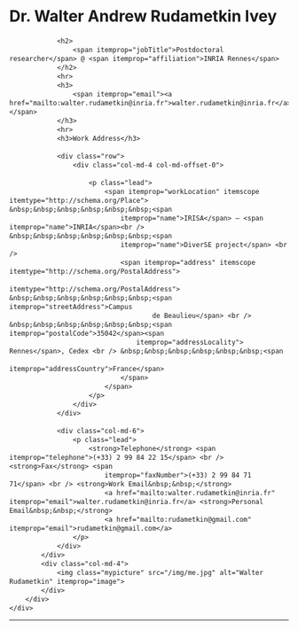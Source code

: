<!-- # Dr. Walter Andrew Rudametkin Ivey   -->
<div class="container">
    <div itemscope itemtype="http://schema.org/Person">
        <div class="row">
            <div class="col-md-8">
                <h1>
                    <span itemprop="honorificPrefix">Dr.</span> <span itemprop="name">Walter <span itemprop="additionalName">Andrew</span> Rudametkin <span
                        itemprop="additionalName">Ivey</span>
                    </span>
                </h1>

                <h2>
                    <span itemprop="jobTitle">Postdoctoral researcher</span> @ <span itemprop="affiliation">INRIA Rennes</span>
                </h2>
                <hr>
                <h3>
                    <span itemprop="email"><a href="mailto:walter.rudametkin@inria.fr">walter.rudametkin@inria.fr</a></span>
                </h3>
                <hr>
                <h3>Work Address</h3>

                <div class="row">
                    <div class="col-md-4 col-md-offset-0">

                        <p class="lead">
                            <span itemprop="workLocation" itemscope itemtype="http://schema.org/Place"> &nbsp;&nbsp;&nbsp;&nbsp;&nbsp;&nbsp;<span
                                itemprop="name">IRISA</span> – <span itemprop="name">INRIA</span><br /> &nbsp;&nbsp;&nbsp;&nbsp;&nbsp;&nbsp;<span
                                itemprop="name">DiverSE project</span> <br />
                                <span itemprop="address" itemscope itemtype="http://schema.org/PostalAddress">
                                    itemtype="http://schema.org/PostalAddress"> &nbsp;&nbsp;&nbsp;&nbsp;&nbsp;&nbsp;<span itemprop="streetAddress">Campus
                                        de Beaulieu</span> <br /> &nbsp;&nbsp;&nbsp;&nbsp;&nbsp;&nbsp;<span itemprop="postalCode">35042</span><span
                                    itemprop="addressLocality"> Rennes</span>, Cedex <br /> &nbsp;&nbsp;&nbsp;&nbsp;&nbsp;&nbsp;<span
                                    itemprop="addressCountry">France</span>
                                </span>
                            </span>
                        </p>
                    </div>
                </div>

                <div class="col-md-6">
                    <p class="lead">
                        <strong>Telephone</strong> <span itemprop="telephone">(+33) 2 99 84 22 15</span> <br /> <strong>Fax</strong> <span
                            itemprop="faxNumber">(+33) 2 99 84 71 71</span> <br /> <strong>Work Email&nbsp;&nbsp;</strong>
                            <a href="mailto:walter.rudametkin@inria.fr" itemprop="email">walter.rudametkin@inria.fr</a> <strong>Personal Email&nbsp;&nbsp;</strong>
                            <a href="mailto:rudametkin@gmail.com" itemprop="email">rudametkin@gmail.com</a>
                    </p>
                </div>
            </div>
            <div class="col-md-4">
                <img class="mypicture" src="/img/me.jpg" alt="Walter Rudametkin" itemprop="image">
            </div>
        </div>
    </div>
</div>

<hr>

